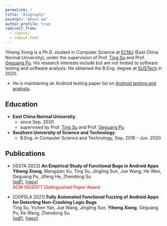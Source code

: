 ```yaml
---
permalink: /
title: "Biography"
excerpt: "About me"
author_profile: true
redirect_from: 
  - /about/
  - /about.html
---
```

Yiheng Xiong is a Ph.D. student in Computer Science at [ECNU](https://www.ecnu.edu.cn/) (East China Normal University), under the supervision of Prof. [Ting Su](https://tingsu.github.io/) and Prof. [Geguang Pu](https://scholar.google.com/citations?user=niQAGcQAAAAJ&hl=zh-CN). His research interests include but are not limited to software testing and software analysis. He obtained the B.Eng. degree at [SUSTech](https://www.sustech.edu.cn/) in 2020.  
* He is maintaining an Android testing paper list on [Android testing and analysis](https://github.com/XYIheng/AndroidTesting).

## Education

* **East China Normal University**: 
  * since Sep. 2020  
  * supervised by Prof. [Ting Su](https://tingsu.github.io/) and Prof. [Geguang Pu](https://scholar.google.com/citations?user=niQAGcQAAAAJ&hl=zh-CN)
* **Southern University of Science and Technology**:   
  * B.Eng. in Computer Science and Technology, Sep. 2016 - Jun. 2020

## Publications


* [ISSTA 2023] **An Empirical Study of Functional Bugs in Android Apps**  
  **Yiheng Xiong**, Mengqian Xu, Ting Su, Jingling Sun, Jue Wang, He Wen, Geguang Pu, Jifeng He, Zhendong Su  
  [[pdf](https://xyiheng.github.io//files/ISSTA_2023.pdf)], [[repo](https://github.com/Android-Functional-bugs-study/home)]   
  <font color=red> ACM SIGSOFT Distinguished Paper Award </font>

* [OOPSLA 2021] **Fully Automated Functional Fuzzing of Android Apps for Detecting Non-Crashing Logic Bugs**       
  Ting Su, Yichen Yan, Jue Wang, Jingling Sun, **Yiheng Xiong**, Geguang Pu, Ke Wang, Zhendong Su  
  [[pdf](https://xyiheng.github.io//files/OOPSLA_2021.pdf)], [[repo](https://github.com/functional-fuzzing-android-apps/home)]

